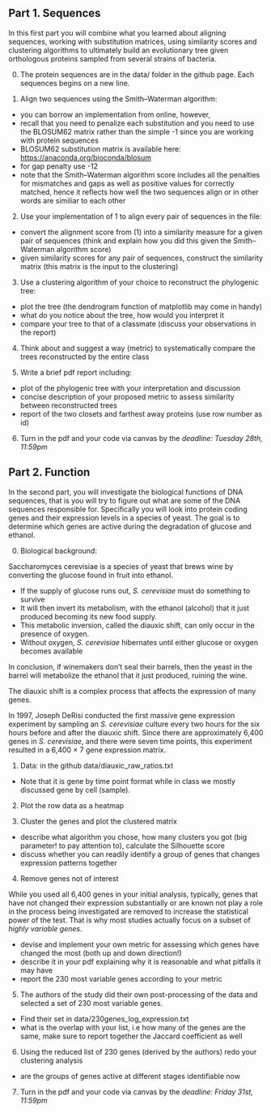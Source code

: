 ## Part 1. Sequences

In this first part you will combine what you learned about aligning sequences, working with substitution matrices, using similarity scores and clustering algorithms to ultimately build an evolutionary tree given orthologous proteins sampled from several strains of bacteria.

0. The protein sequences are in the data/ folder in the github page. Each sequences begins on a new line. 

1. Align two sequences using the Smith–Waterman algorithm:
- you can borrow an implementation from online, however,
- recall that you need to penalize each substitution and you need to use the BLOSUM62 matrix rather than the simple -1 since you are working with protein sequences
- BLOSUM62 substitution matrix is available here: https://anaconda.org/bioconda/blosum
- for gap penalty use -12
- note that the Smith–Waterman algorithm score includes all the penalties for mismatches and gaps as well as positive values for correctly matched, hence it reflects how well the two sequences align or in other words are similiar to each other

2. Use your implementation of 1 to align every pair of sequences in the file:
- convert the alignment score from (1) into a similarity measure for a given pair of sequences (think and explain how you did this given the Smith–Waterman algorithm score)
- given similarity scores for any pair of sequences, construct the similarity matrix (this matrix is the input to the clustering)

3. Use a clustering algorithm of your choice to reconstruct the phylogenic tree:
- plot the tree (the dendrogram function of matplotlib may come in handy)
- what do you notice about the tree, how would you interpret it
- compare your tree to that of a classmate (discuss your observations in the report)

4. Think about and suggest a way (metric) to systematically compare the trees reconstructed by the entire class


5. Write a brief pdf report including:
- plot of the phylogenic tree with your interpretation and discussion
- concise description of your proposed metric to assess similarity between reconstructed trees
- report of the two closets and farthest away proteins (use row number as id)

6. Turn in the pdf and your code via canvas by the *deadline: Tuesday 28th, 11:59pm*


## Part 2. Function

In the second part, you will investigate the biological functions of DNA sequences, that is you will try to figure out what are some of the DNA sequences responsible for. Specifically you will look into protein coding genes and their expression levels in a species of yeast. The goal is to determine which genes are active during the degradation of glucose and ethanol.

0. Biological background: 

Saccharomyces cerevisiae is a species of yeast that brews wine by converting the glucose found in fruit into ethanol.

- If the supply of glucose runs out, *S. cerevisiae* must do something to survive
- It will then invert its metabolism, with the ethanol (alcohol) that it just produced becoming its new food supply.
- This metabolic inversion, called the diauxic shift, can only occur in the presence of oxygen.
- Without oxygen, *S. cerevisiae* hibernates until either glucose or oxygen becomes available


In conclusion, if winemakers don’t seal their barrels, then the yeast in the barrel will metabolize the ethanol that it just produced, ruining the wine.

The diauxic shift is a complex process that affects the expression of many genes.


In 1997, Joseph DeRisi conducted the first massive gene expression experiment by sampling an *S. cerevisiae* culture every two hours for the six hours before and after the diauxic shift. Since there are approximately 6,400 genes in *S. cerevisiae*, and there were seven time points, this experiment resulted in a 6,400 × 7 gene expression matrix.

1. Data: in the github data/diauxic\_raw\_ratios.txt

- Note that it is gene by time point format while in class we mostly discussed gene by cell (sample).

2. Plot the row data as a heatmap

3. Cluster the genes and plot the clustered matrix
- describe what algorithm you chose, how many clusters you got (big parameter! to pay attention to), calculate the Silhouette score
- discuss whether you can readily identify a group of genes that changes expression patterns together

4. Remove genes not of interest

While you used all 6,400 genes in your initial analysis, typically, genes that have not changed their expression substantially or are known not play a role in the process being investigated are removed to increase the statistical power of the test. That is why most studies actually focus on a subset of *highly variable genes*. 

- devise and implement your own metric for assessing which genes have changed the most (both up and down direction!)
- describe it in your pdf explaining why it is reasonable and what pitfalls it may have
- report the 230 most variable genes according to your metric


5. The authors of the study did their own post-processing of the data and selected a set of 230 most variable genes. 
- Find their set in data/230genes_log_expression.txt
- what is the overlap with your list, i.e how many of the genes are the same, make sure to report together the Jaccard coefficient as well


6. Using the reduced list of 230 genes (derived by the authors) redo your clustering analysis
- are the groups of genes active at different stages identifiable now
 

7. Turn in the pdf and your code via canvas by the *deadline: Friday 31st, 11:59pm*
